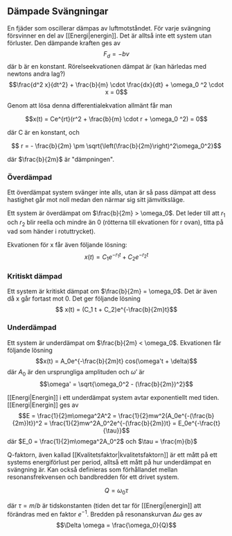 ## Dämpade Svängningar


En fjäder som oscillerar dämpas av luftmotståndet. För varje svängning försvinner en del av [[Energi|energin]]. Det är alltså inte ett system utan förluster. Den dämpande kraften ges av
$$F_d = -bv$$
där b är en konstant. Rörelseekvationen dämpat är (kan härledas med newtons andra lag?)
$$\frac{d^2 x}{dt^2} + \frac{b}{m} \cdot \frac{dx}{dt} + \omega_0 ^2 \cdot x = 0$$


Genom att lösa denna differentialekvation allmänt får man 

$$x(t) = Ce^{rt}(r^2 + \frac{b}{m} \cdot r + \omega_0 ^2) = 0$$

där C är en konstant, och 

$$    r = - \frac{b}{2m} \pm \sqrt{\left(\frac{b}{2m}\right)^2\omega_0^2}$$

där $\frac{b}{2m}$ är "dämpningen".  

### Överdämpad

Ett överdämpat system svänger inte alls, utan är så pass dämpat att dess hastighet går mot noll medan den närmar sig sitt jämvitksläge. 

Ett system är överdämpat om $\frac{b}{2m} > \omega_0$. Det leder till att $r_1$ och $r_2$ blir reella och mindre än 0 (rötterna till ekvationen för r ovan), titta på vad som händer i rotuttrycket).

Ekvationen för x får även följande lösning:
$$    x(t) = C_1 e^{-r_1 t} + C_2 e^{-r_2 t}$$

### Kritiskt dämpad

Ett system är kritiskt dämpat om $\frac{b}{2m} = \omega_0$. Det är även då x går fortast mot 0. Det ger följande lösning
$$    x(t) = (C_1 t + C_2)e^{-\frac{b}{2m}t}$$

### Underdämpad

Ett system är underdämpat om $\frac{b}{2m} < \omega_0$. Ekvationen får följande lösning
$$x(t) = A_0e^{-\frac{b}{2m}t} cos(\omega't + \delta)$$ där $A_0$ är den
ursprungliga amplituden och $\omega'$ är
$$\omega' = \sqrt{\omega_0^2 - (\frac{b}{2m})^2}$$

[[Energi|Energin]] i ett underdämpat system avtar exponentiellt med tiden. [[Energi|Energin]] ges av
$$E = \frac{1}{2}m\omega^2A^2 = \frac{1}{2}mw^2(A_0e^{-(\frac{b}{2m})t})^2 = \frac{1}{2}mw^2A_0^2e^{-(\frac{b}{2m})t} = E_0e^{-\frac{t}{\tau}}$$
där $E_0 = \frac{1}{2}m\omega^2A_0^2$ och $\tau = \frac{m}{b}$

Q-faktorn, även kallad [[Kvalitetsfaktor|kvalitetsfaktorn]] är ett mått på ett systems
energiförlust per period, alltså ett mått på hur underdämpat en
svängning är. Kan också definieras som förhållandet mellan
resonansfrekvensen och bandbredden för ett drivet system.

$$Q = \omega_0 \tau$$

där $\tau = m/b$ är tidskonstanten (tiden det tar för [[Energi|energin]] att
förändras med en faktor $e^{-1}$. Bredden på resonanskurvan
$\Delta \omega$ ges av $$\Delta \omega = \frac{\omega_0}{Q}$$